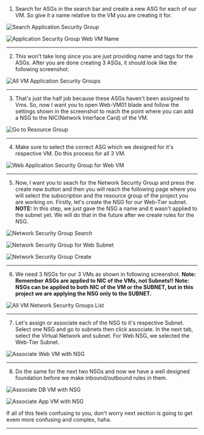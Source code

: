 1) Search for ASGs in the search bar and create a new ASG for each of our VM. So give it a name relative to the VM you are creating it for.

![Search Application Security Group](./screenshots/3-ASGs-NGSs/1-search-asg.png)

![Application Security Group Web VM Name](./screenshots/3-ASGs-NGSs/2-asg-webvm-name.png)

---

2) This won't take long since you are just providing name and tags for the ASGs. After you are done creating 3 ASGs, it should look like the following screenshot:

![All VM Application Security Groups](./screenshots/3-ASGs-NGSs/3-all-vm-asg.png)

---

3) That's just the half job because these ASGs haven't been assigned to Vms. So, now I want you to open Web-VM01 blade and follow the settings shown in the screenshot to reach the point where you can add a NSG to the NIC(Network Interface Card) of the VM.

![Go to Resource Group](./screenshots/3-ASGs-NGSs/4-go-to-rg.png)

---

4) Make sure to select the correct ASG which we designed for it's respective VM. Do this process for all 3 VM.

![Web Application Security Group for Web VM](./screenshots/3-ASGs-NGSs/5-webasg-webvm.png)

---

5) Now, I want you to seach for the Network Security Group and press the create new button and then you will reach the following page where you will select the subscription and the resource group of the project you are working on. Firstly, let's create the NSG for our Web-Tier subnet. 
   **NOTE:** In this step, we just gave the NSG a name and it wasn't applied to the subnet yet. We will do that in the future after we create rules for the NSG.

![Network Security Group Search](./screenshots/3-ASGs-NGSs/6-nsg-search.png)

![Network Security Group for Web Subnet](./screenshots/3-ASGs-NGSs/7-nsg-web-subnet.png)

![Network Security Group Create](./screenshots/3-ASGs-NGSs/8-nsg-create.png)

---

6) We need 3 NSGs for our 3 VMs as shown in following screenshot.
   **Note: Remember ASGs are applied to NIC of the VMs, not Subnets!!**
   **Note: NSGs can be applied to both NIC of the VM or the SUBNET, but in this project we are applying the NSG only to the SUBNET.**

![All VM Network Security Groups List](./screenshots/3-ASGs-NGSs/9-all-vm-nsg-list.png)

---

7) Let's assign or associate each of the NSG to it's respective Subnet. Select one NSG and go to subnets then click associate. In the next tab, select the Virtual Network and subnet. For Web NSG, we selected the Web-Tier Subnet.

![Associate Web VM with NSG](./screenshots/3-ASGs-NGSs/10-assossiate-webvm-nsg.png)

---

8) Do the same for the next two NSGs and now we have a well designed foundation before we make inbound/outbound rules in them.

![Associate DB VM with NSG](./screenshots/3-ASGs-NGSs/11-assossiate-dbvm-nsg.png)

![Associate App VM with NSG](./screenshots/3-ASGs-NGSs/12-assossiate-appvm-nsg.png)

If all of this feels confusing to you, don't worry next section is going to get evem more confusing and complex, haha.

---
